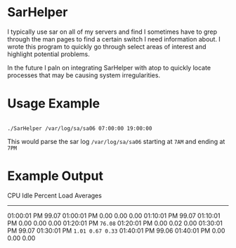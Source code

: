 SarHelper
=========

I typically use sar on all of my servers and find I sometimes have to grep through
the man pages to find a certain switch I need information about. I wrote this program
to quickly go through select areas of interest and highlight potential problems.

In the future I paln on integrating SarHelper with atop to quickly locate processes that
may be causing system irregularities.

Usage Example
=========
<code>
./SarHelper /var/log/sa/sa06 07:00:00 19:00:00
</code>

This would parse the sar log <code>/var/log/sa/sa06</code> starting at <code>7AM</code> and ending at <code>7PM</code>

Example Output
=========

CPU Idle Percent         Load Averages
__________________       ___________________________
01:00:01 PM  99.07       01:00:01 PM  0.00 0.00 0.00
01:10:01 PM  99.07       01:10:01 PM  0.00 0.00 0.00
01:20:01 PM  <code>76.08</code>       01:20:01 PM  0.00 0.02 0.00
01:30:01 PM  99.07       01:30:01 PM  <code>1.01 0.67 0.33</code>
01:40:01 PM  99.06       01:40:01 PM  0.00 0.00 0.00

